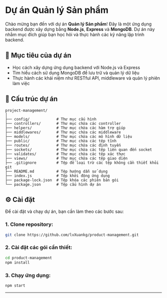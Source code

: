 # Dự án Quản lý Sản phẩm

Chào mừng bạn đến với dự án **Quản lý Sản phẩm**! Đây là một ứng dụng backend được xây dựng bằng **Node.js**, **Express** và **MongoDB**. Dự án này nhằm mục đích giúp bạn học hỏi và thực hành các kỹ năng lập trình backend.

## 🎯 Mục tiêu của dự án

- Học cách xây dựng ứng dụng backend với Node.js và Express
- Tìm hiểu cách sử dụng MongoDB để lưu trữ và quản lý dữ liệu
- Thực hành các khái niệm như RESTful API, middleware và quản lý phiên làm việc

## 📁 Cấu trúc dự án

```
project-management/
│
├── config/            # Thư mục cấu hình
├── controllers/       # Thư mục chứa các controller
├── helpers/           # Thư mục chứa các hàm trợ giúp
├── middlewares/       # Thư mục chứa các middleware
├── models/            # Thư mục chứa các mô hình dữ liệu
├── public/            # Thư mục chứa các tệp tĩnh
├── routes/            # Thư mục chứa các định tuyến
├── sockets/           # Thư mục chứa các tệp liên quan đến socket
├── validates/         # Thư mục chứa các tệp xác thực
├── views/             # Thư mục chứa các tệp giao diện
├── .gitignore         # Tệp để loại trừ các tệp không cần thiết khỏi git
├── README.md          # Tệp hướng dẫn sử dụng
├── index.js           # Tệp khởi động ứng dụng
├── package-lock.json  # Tệp khóa các phiên bản gói
└── package.json       # Tệp cấu hình dự án
```

## ⚙️ Cài đặt

Để cài đặt và chạy dự án, bạn cần làm theo các bước sau:

### 1. Clone repository:
```bash
git clone https://github.com/lvXuankg/product-management.git
```

### 2. Cài đặt các gói cần thiết:
```bash
cd product-management
npm install
```

### 3. Chạy ứng dụng:
```bash
npm start
```

---


